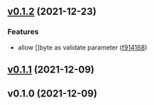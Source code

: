 
<a name="v0.1.2"></a>
## [v0.1.2](https://github.com/w6d-io/jsonschema/compare/v0.1.1...v0.1.2) (2021-12-23)

### Features

* allow []byte as validate parameter ([f914168]("https://github.com/w6d-io/jsonschema/commit/f91416873c595ff1fe6ea33dcbf0304daae02ef1"))


<a name="v0.1.1"></a>
## [v0.1.1](https://github.com/w6d-io/jsonschema/compare/v0.1.0...v0.1.1) (2021-12-09)


<a name="v0.1.0"></a>
## v0.1.0 (2021-12-09)

